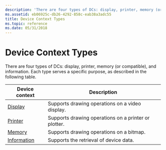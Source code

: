 ```yaml
---
description: 'There are four types of DCs: display, printer, memory (or compatible), and information. Each type serves a specific purpose, as described in the following table.'
ms.assetid: eb06925c-db26-4292-858c-eab38a3adc55
title: Device Context Types
ms.topic: reference
ms.date: 05/31/2018
---
```


# Device Context Types

There are four types of DCs: display, printer, memory (or compatible), and information. Each type serves a specific purpose, as described in the following table.



| Device context                                 | Description                                          |
|------------------------------------------------|------------------------------------------------------|
| [Display](display-device-contexts.md)         | Supports drawing operations on a video display.      |
| [Printer](printer-device-contexts.md)         | Supports drawing operations on a printer or plotter. |
| [Memory](memory-device-contexts.md)           | Supports drawing operations on a bitmap.             |
| [Information](information-device-contexts.md) | Supports the retrieval of device data.               |



 

 

 



